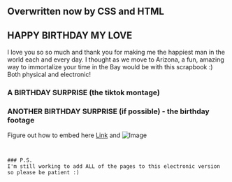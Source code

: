 ## Overwritten now by CSS and HTML

## HAPPY BIRTHDAY MY LOVE 

I love you so so much and thank you for making me the happiest man in the world each and every day. I thought as we move to Arizona, a fun, amazing way to immortalize your time in the Bay would be with this scrapbook :) Both physical and electronic!


### A BIRTHDAY SURPRISE (the tiktok montage)


### ANOTHER BIRTHDAY SURPRISE (if possible) - the birthday footage

Figure out how to embed here
[Link](url) and ![Image](src)
```


### P.S.
I'm still working to add ALL of the pages to this electronic version so please be patient :) 
